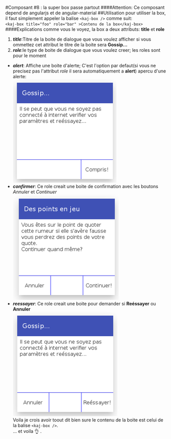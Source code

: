 #Composant #8 : la super box passe partout
####Attention:
Ce composant depend de angularjs et de angular-material
##Utilisation
pour utiliser la box, il faut simplement appeler la balise `<kaj-box />` comme suit:  
`<kaj-box title="foo" role="bar" >Contenu de la box</kaj-box>`
####Explications
comme vous le voyez, la box a deux attributs: **title** et **role**  
1. ***title***:Titre de la boite de dialogue que vous voulez afficher si vous ommettez cet attribut le titre de la boite sera **Gossip...**  
2. ***role***:le type de boite de dialogue que vous voulez creer; les roles sont pour le moment
* ***alert***: Affiche une boite d'alerte; C'est l'option par defaut(si vous ne precisez pas l'attribut *role* il sera automatiquement a **alert**) apercu d'une alerte:  
![boite d'alerte](/box/snapshots/titre_et_role_forget.png?raw=true "pas de role et pas de titre")  
* ***confirmer***: Ce role creait une boite de confirmation avec les boutons *Annuler* et *Continuer*  
![boite de confirmation](/box/snapshots/titre_continuer.png?raw=true "role=confirmer et titre=Des points en jeu")  
* ***reessayer***: Ce role creait une boite pour demander si **Re&eacute;ssayer** ou **Annuler**  
![boite en mode reessayer](/box/snapshots/santitre_reessayer.png?raw=true "role=reessayer et pas de titre")  
Voila je crois avoir toout dit bien sure le contenu de la boite est celui de la balise `<kaj-box />`.  
... et voila :ok_hand: .
